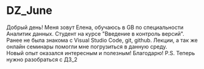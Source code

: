 # DZ_June
Добрый день! Меня зовут Елена, обучаюсь в GB по специальности Аналитик данных. Студент на курсе "Введение в контроль версий". Ранее не была знакома с Visual Studio Code, git, github. Лекции, а так же онлайн семинары помогли мне погрузиться в данную среду.   
Новый опыт оказался интересным и полезным! Благодарю!
P.S. Теперь нужно разобраться с ДЗ_2